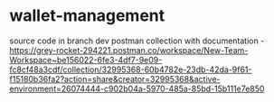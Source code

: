 # wallet-management

source code in branch dev
postman collection with documentation - https://grey-rocket-294221.postman.co/workspace/New-Team-Workspace~be156022-6fe3-4df7-9e09-fc8cf48a3cdf/collection/32995368-60b4782e-23db-42da-9f61-f15180b36fa2?action=share&creator=32995368&active-environment=26074444-c902b04a-5970-485a-85bd-15b111e7e850

